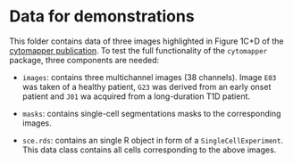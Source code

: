 # Data for demonstrations

This folder contains data of three images highlighted in Figure 1C+D of the [cytomapper publication](https://academic.oup.com/bioinformatics/article/36/24/5706/6050702).
To test the full functionality of the `cytomapper` package, three components are needed:

* `images`: contains three multichannel images (38 channels). Image `E03` was taken of a healthy patient, `G23` was derived from an early onset patient and `J01` wa acquired from a long-duration T1D patient.

* `masks`: contains single-cell segmentations masks to the corresponding images.

* `sce.rds`: contains an single R object in form of a `SingleCellExperiment`. This data class contains all cells corresponding to the above images.


